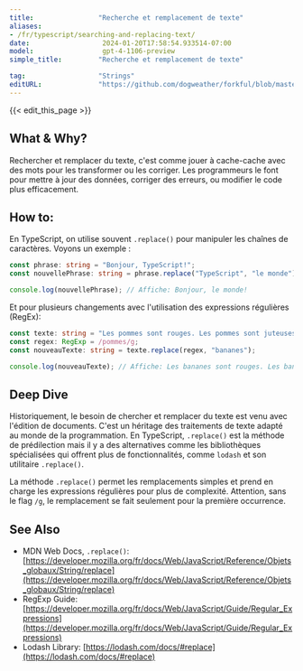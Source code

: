 ```yaml
---
title:                "Recherche et remplacement de texte"
aliases:
- /fr/typescript/searching-and-replacing-text/
date:                  2024-01-20T17:58:54.933514-07:00
model:                 gpt-4-1106-preview
simple_title:         "Recherche et remplacement de texte"

tag:                  "Strings"
editURL:              "https://github.com/dogweather/forkful/blob/master/content/fr/typescript/searching-and-replacing-text.md"
---
```


{{< edit_this_page >}}

## What & Why?
Rechercher et remplacer du texte, c'est comme jouer à cache-cache avec des mots pour les transformer ou les corriger. Les programmeurs le font pour mettre à jour des données, corriger des erreurs, ou modifier le code plus efficacement.

## How to:
En TypeScript, on utilise souvent `.replace()` pour manipuler les chaînes de caractères. Voyons un exemple :

```typescript
const phrase: string = "Bonjour, TypeScript!";
const nouvellePhrase: string = phrase.replace("TypeScript", "le monde");

console.log(nouvellePhrase); // Affiche: Bonjour, le monde!
```

Et pour plusieurs changements avec l'utilisation des expressions régulières (RegEx):

```typescript
const texte: string = "Les pommes sont rouges. Les pommes sont juteuses.";
const regex: RegExp = /pommes/g;
const nouveauTexte: string = texte.replace(regex, "bananes");

console.log(nouveauTexte); // Affiche: Les bananes sont rouges. Les bananes sont juteuses.
```

## Deep Dive
Historiquement, le besoin de chercher et remplacer du texte est venu avec l'édition de documents. C'est un héritage des traitements de texte adapté au monde de la programmation. En TypeScript, `.replace()` est la méthode de prédilection mais il y a des alternatives comme les bibliothèques spécialisées qui offrent plus de fonctionnalités, comme `lodash` et son utilitaire `.replace()`.

La méthode `.replace()` permet les remplacements simples et prend en charge les expressions régulières pour plus de complexité. Attention, sans le flag `/g`, le remplacement se fait seulement pour la première occurrence.

## See Also
- MDN Web Docs, `.replace()`: [https://developer.mozilla.org/fr/docs/Web/JavaScript/Reference/Objets_globaux/String/replace](https://developer.mozilla.org/fr/docs/Web/JavaScript/Reference/Objets_globaux/String/replace)
- RegExp Guide: [https://developer.mozilla.org/fr/docs/Web/JavaScript/Guide/Regular_Expressions](https://developer.mozilla.org/fr/docs/Web/JavaScript/Guide/Regular_Expressions)
- Lodash Library: [https://lodash.com/docs/#replace](https://lodash.com/docs/#replace)
